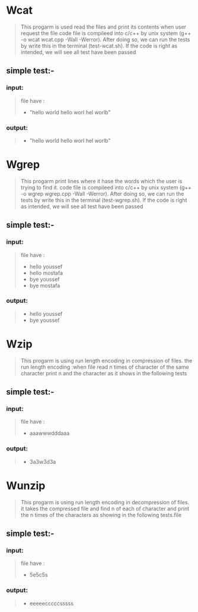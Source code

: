 # Wcat 
> This progarm is used read the files and print its contents when user request the file 
> code file is compileed into c/c++ by unix system (g++ -o wcat wcat.cpp -Wall -Werror).
> After doing so, we can run the tests by write this in the terminal (test-wcat.sh). 
> If the code is right as intended, we will see all test have been passed
## simple test:-
### input:
> file have :
> + "hello world hello worl hel worlb" 
### output:
> + "hello world hello worl hel worlb"  

# Wgrep
> This progarm print lines where it hase the words which the user is trying to find it.
> code file is compileed into c/c++ by unix system (g++ -o wgrep wgrep.cpp -Wall -Werror). 
> After doing so, we can run the tests by write this in the terminal (test-wgrep.sh). 
> If the code is right as intended, we will see all test have been passed
## simple test:-
### input: 
> file have :
> + hello youssef
> + hello mostafa 
> + bye youssef
> + bye mostafa
### output:
> + hello youssef 
> + bye youssef 


# Wzip
> This progarm is using run length encoding in compression of files.
> the run length encoding :when file read n times of character of the same character print n and the character as it shows in the following tests
## simple test:-
### input:
>file have :
> + aaawwwdddaaa
### output:
> + 3a3w3d3a 


# Wunzip
> This progarm is using run length encoding in decompression of files.
> it takes the compressed file and find n of each of character and print the n times of the characters as showing in the following tests.file 
## simple test:-
### input:
> file have :
> + 5e5c5s
### output:
> + eeeeecccccsssss 

